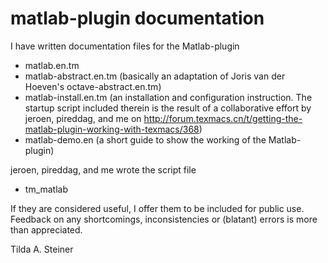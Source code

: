 # matlab-plugin documentation

I have written documentation files for the Matlab-plugin
  * matlab.en.tm
  * matlab-abstract.en.tm (basically an adaptation of Joris van der Hoeven's octave-abstract.en.tm)
  * matlab-install.en.tm (an installation and configuration instruction. 
    The startup script included therein is the result of a collaborative effort by jeroen, pireddag, 
    and me on http://forum.texmacs.cn/t/getting-the-matlab-plugin-working-with-texmacs/368)
  * matlab-demo.en (a short guide to show the working of the Matlab-plugin)

jeroen, pireddag, and me wrote the script file
 * tm_matlab

If they are considered useful, I offer them to be included for public use.
Feedback on any shortcomings, inconsistencies or (blatant) errors is more than appreciated.

Tilda A. Steiner
